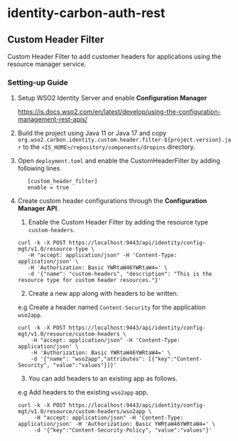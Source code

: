 # identity-carbon-auth-rest

## Custom Header Filter
Custom Header Filter to add customer headers for applications using the resource manager service. 

### Setting-up Guide
1. Setup WSO2 Identity Server and enable **Configuration Manager**
   
   https://is.docs.wso2.com/en/latest/develop/using-the-configuration-management-rest-apis/
  
2. Build the project using Java 11 or Java 17 and copy `org.wso2.carbon.identity.custom.header.filter-${project.version}.jar` to the
   `<IS_HOME>/repository/components/dropins` directory.

3. Open `deployment.toml` and enable the CustomHeaderFilter by adding following lines
   ```
      [custom_header_filter]
      enable = true
   ```

4. Create custom header configurations through the **Configuration Manager API**.

    1. Enable the Custom Header Filter by adding the resource type `custom-headers`.
    ```
    curl -k -X POST https://localhost:9443/api/identity/config-mgt/v1.0/resource-type \
       -H "accept: application/json" -H 'Content-Type: application/json' \
       -H 'Authorization: Basic YWRtaW46YWRtaW4=' \
       -d '{"name": "custom-headers", "description": "This is the resource type for custom header resources."}'
    ```
   
   2. Create a new app along with headers to be written.
    
   e.g Create a header named `Content-Security` for the application `wso2app`.
   ```
   curl -k -X POST https://localhost:9443/api/identity/config-mgt/v1.0/resource/custom-headers \
       -H "accept: application/json" -H 'Content-Type: application/json' \
       -H 'Authorization: Basic YWRtaW46YWRtaW4=' \
       -d '{"name": "wso2app","attributes": [{"key":"Content-Security", "value":"values"}]}'
   ```
   
   3. You can add headers to an existing app as follows.
   
   e.g Add headers to the existing `wso2app` app.
   ```
   curl -k -X POST https://localhost:9443/api/identity/config-mgt/v1.0/resource/custom-headers/wso2app \
        -H "accept: application/json" -H 'Content-Type: application/json' -H 'Authorization: Basic YWRtaW46YWRtaW4=' \
        -d '{"key":"Content-Security-Policy", "value":"values"}'
   ```
